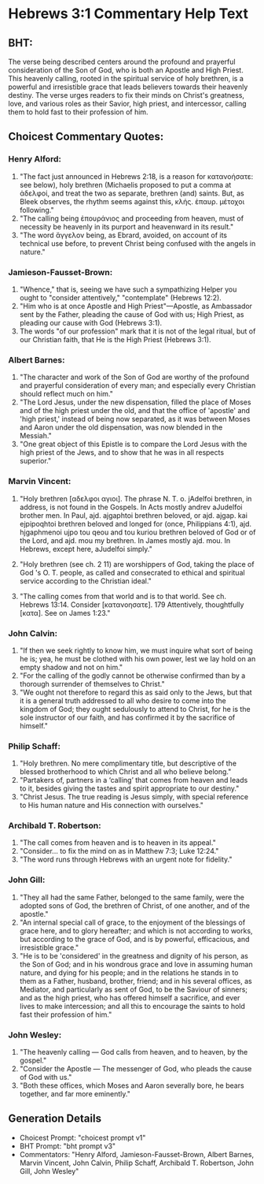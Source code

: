 # Hebrews 3:1 Commentary Help Text

## BHT:
The verse being described centers around the profound and prayerful consideration of the Son of God, who is both an Apostle and High Priest. This heavenly calling, rooted in the spiritual service of holy brethren, is a powerful and irresistible grace that leads believers towards their heavenly destiny. The verse urges readers to fix their minds on Christ's greatness, love, and various roles as their Savior, high priest, and intercessor, calling them to hold fast to their profession of him.

## Choicest Commentary Quotes:
### Henry Alford:
1. "The fact just announced in Hebrews 2:18, is a reason for κατανοήσατε: see below), holy brethren (Michaelis proposed to put a comma at ἀδελφοί, and treat the two as separate, brethren (and) saints. But, as Bleek observes, the rhythm seems against this, κλής. ἐπαυρ. μέτοχοι following."
2. "The calling being ἐπουράνιος and proceeding from heaven, must of necessity be heavenly in its purport and heavenward in its result."
3. "The word ἄγγελον being, as Ebrard, avoided, on account of its technical use before, to prevent Christ being confused with the angels in nature."

### Jamieson-Fausset-Brown:
1. "Whence," that is, seeing we have such a sympathizing Helper you ought to "consider attentively," "contemplate" (Hebrews 12:2).
2. "Him who is at once Apostle and High Priest"—Apostle, as Ambassador sent by the Father, pleading the cause of God with us; High Priest, as pleading our cause with God (Hebrews 3:1).
3. The words "of our profession" mark that it is not of the legal ritual, but of our Christian faith, that He is the High Priest (Hebrews 3:1).

### Albert Barnes:
1. "The character and work of the Son of God are worthy of the profound and prayerful consideration of every man; and especially every Christian should reflect much on him."
2. "The Lord Jesus, under the new dispensation, filled the place of Moses and of the high priest under the old, and that the office of 'apostle' and 'high priest,' instead of being now separated, as it was between Moses and Aaron under the old dispensation, was now blended in the Messiah."
3. "One great object of this Epistle is to compare the Lord Jesus with the high priest of the Jews, and to show that he was in all respects superior."

### Marvin Vincent:
1. "Holy brethren [αδελφοι αγιοι]. The phrase N. T. o. jAdelfoi brethren, in address, is not found in the Gospels. In Acts mostly andrev aJudelfoi brother men. In Paul, ajd. ajgaphtoi brethren beloved, or ajd. ajgap. kai ejpipoqhtoi brethren beloved and longed for (once, Philippians 4:1), ajd. hjgaphmenoi ujpo tou qeou and tou kuriou brethren beloved of God or of the Lord, and ajd. mou my brethren. In James mostly ajd. mou. In Hebrews, except here, aJudelfoi simply." 

2. "Holy brethren (see ch. 2 11) are worshippers of God, taking the place of God 's O. T. people, as called and consecrated to ethical and spiritual service according to the Christian ideal." 

3. "The calling comes from that world and is to that world. See ch. Hebrews 13:14. Consider [κατανοησατε]. 179 Attentively, thoughtfully [κατα]. See on James 1:23."

### John Calvin:
1. "If then we seek rightly to know him, we must inquire what sort of being he is; yea, he must be clothed with his own power, lest we lay hold on an empty shadow and not on him."
2. "For the calling of the godly cannot be otherwise confirmed than by a thorough surrender of themselves to Christ."
3. "We ought not therefore to regard this as said only to the Jews, but that it is a general truth addressed to all who desire to come into the kingdom of God; they ought sedulously to attend to Christ, for he is the sole instructor of our faith, and has confirmed it by the sacrifice of himself."

### Philip Schaff:
1. "Holy brethren. No mere complimentary title, but descriptive of the blessed brotherhood to which Christ and all who believe belong."
2. "Partakers of, partners in a ‘calling’ that comes from heaven and leads to it, besides giving the tastes and spirit appropriate to our destiny."
3. "Christ Jesus. The true reading is Jesus simply, with special reference to His human nature and His connection with ourselves."

### Archibald T. Robertson:
1. "The call comes from heaven and is to heaven in its appeal." 
2. "Consider... to fix the mind on as in Matthew 7:3; Luke 12:24."
3. "The word runs through Hebrews with an urgent note for fidelity."

### John Gill:
1. "They all had the same Father, belonged to the same family, were the adopted sons of God, the brethren of Christ, of one another, and of the apostle."
2. "An internal special call of grace, to the enjoyment of the blessings of grace here, and to glory hereafter; and which is not according to works, but according to the grace of God, and is by powerful, efficacious, and irresistible grace."
3. "He is to be 'considered' in the greatness and dignity of his person, as the Son of God; and in his wondrous grace and love in assuming human nature, and dying for his people; and in the relations he stands in to them as a Father, husband, brother, friend; and in his several offices, as Mediator, and particularly as sent of God, to be the Saviour of sinners; and as the high priest, who has offered himself a sacrifice, and ever lives to make intercession; and all this to encourage the saints to hold fast their profession of him."

### John Wesley:
1. "The heavenly calling — God calls from heaven, and to heaven, by the gospel."
2. "Consider the Apostle — The messenger of God, who pleads the cause of God with us."
3. "Both these offices, which Moses and Aaron severally bore, he bears together, and far more eminently."


## Generation Details
- Choicest Prompt: "choicest prompt v1"
- BHT Prompt: "bht prompt v3"
- Commentators: "Henry Alford, Jamieson-Fausset-Brown, Albert Barnes, Marvin Vincent, John Calvin, Philip Schaff, Archibald T. Robertson, John Gill, John Wesley"
